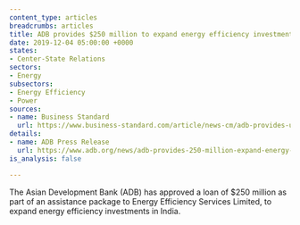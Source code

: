 ```yaml
---
content_type: articles
breadcrumbs: articles
title: ADB provides $250 million to expand energy efficiency investments in India
date: 2019-12-04 05:00:00 +0000
states:
- Center-State Relations
sectors:
- Energy
subsectors:
- Energy Efficiency
- Power
sources:
- name: Business Standard
  url: https://www.business-standard.com/article/news-cm/adb-provides-us-250-million-to-expand-energy-efficiency-investments-in-india-119112800420_1.html
details:
- name: ADB Press Release
  url: https://www.adb.org/news/adb-provides-250-million-expand-energy-efficiency-investments-india
is_analysis: false

---
```

The Asian Development Bank (ADB) has approved a loan of $250 million as part of an assistance package to Energy Efficiency Services Limited, to expand energy efficiency investments in India.